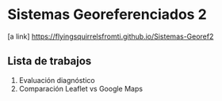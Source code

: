 # Sistemas Georeferenciados 2
[a link] https://flyingsquirrelsfromti.github.io/Sistemas-Georef2
## Lista de trabajos
1. Evaluación diagnóstico
2. Comparación Leaflet vs Google Maps
